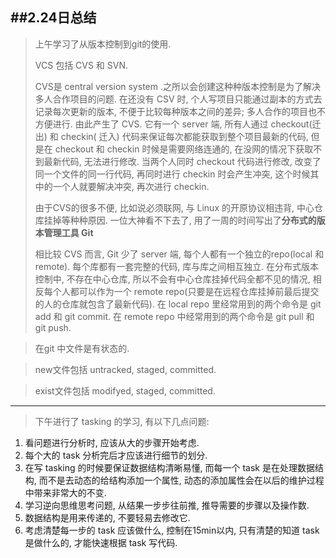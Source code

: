 ##2.24日总结
---
>上午学习了从版本控制到git的使用.
>
>VCS 包括 CVS 和 SVN.
>
>CVS是 central version system .之所以会创建这种种版本控制是为了解决多人合作项目的问题. 在还没有 CSV 时, 个人写项目只能通过副本的方式去记录每次更新的版本, 不便于比较每种版本之间的差异; 多人合作的项目也不方便进行. 由此产生了 CVS. 它有一个 server 端, 所有人通过 checkout(迁出) 和 checkin( 迁入) 代码来保证每次都能获取到整个项目最新的代码, 但是在 checkout 和 checkin 时候是需要网络连通的, 在没网的情况下获取不到最新代码, 无法进行修改. 当两个人同时 checkout 代码进行修改, 改变了同一个文件的同一行代码, 再同时进行 checkin 时会产生冲突, 这个时候其中的一个人就要解决冲突, 再次进行 checkin.
>
>由于CVS的很多不便, 比如说必须联网, 与 Linux 的开原协议相违背, 中心仓库挂掉等种种原因. 一位大神看不下去了, 用了一周的时间写出了**分布式的版本管理工具 Git**
>
>相比较 CVS 而言, Git 少了 server 端, 每个人都有一个独立的repo(local 和 remote). 每个库都有一套完整的代码, 库与库之间相互独立. 在分布式版本控制中, 不存在中心仓库, 所以不会有中心仓库挂掉代码全都不见的情况, 相反每个人都可以作为一个 remote repo(只要是在远程仓库挂掉前最后提交的人的仓库就包含了最新代码). 在 local repo 里经常用到的两个命令是 git add 和 git commit. 在 remote repo 中经常用到的两个命令是 git pull 和 git push.

>在git 中文件是有状态的.

>new文件包括 untracked, staged, committed.

>exist文件包括 modifyed, staged, committed.

------
>下午进行了 tasking 的学习, 有以下几点问题: 

1. 看问题进行分析时, 应该从大的步骤开始考虑.
1. 每个大的 task 分析完后才应该进行细节的划分.
1. 在写 tasking 的时候要保证数据结构清晰易懂, 而每一个 task 是在处理数据结构, 而不是去动态的给结构添加一个属性, 动态的添加属性会在以后的维护过程中带来非常大的不变.
1. 学习逆向思维思考问题, 从结果一步步往前推, 推导需要的步骤以及操作数.
1. 数据结构是用来传递的, 不要轻易去修改它.
1. 考虑清楚每一步的 task 应该做什么, 控制在15min以内, 只有清楚的知道 task 是做什么的, 才能快速根据 task 写代码.
